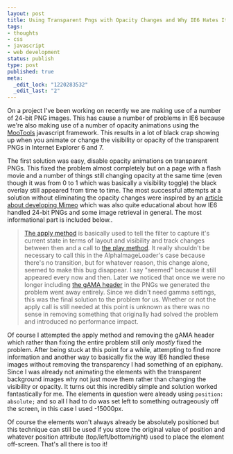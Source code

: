 ```yaml
--- 
layout: post
title: Using Transparent Pngs with Opacity Changes and Why IE6 Hates It
tags: 
- thoughts
- css
- javascript
- web development
status: publish
type: post
published: true
meta: 
  _edit_lock: "1220283532"
  _edit_last: "2"
---
```

On a project I've been working on recently we are making use of a number of 24-bit PNG images. This has cause a number of problems in IE6 because we're also making use of a number of opacity animations using the <a href="http://mootools.net/" title="mootools">MooTools</a> javascript framework. This results in a lot of black crap showing up when you animate or change the visibility or opacity of the transparent PNGs in Internet Explorer 6 and 7.

The first solution was easy, disable opacity animations on transparent PNGs. This fixed the problem almost completely but on a page with a flash movie and a number of things still changing opacity at the same time (even though it was from 0 to 1 which was basically a visibility toggle) the black overlay still appeared from time to time. The most successful attempts at a solution without eliminating the opacity changes were inspired by an <a href="http://blog.hackedbrain.com/archive/2007/05/21/6110.aspx" title="Mimeo goes 24-bit PNG... IE6 put up a hell of a fight">article about developing Mimeo</a> which was also quite educational about how IE6 handled 24-bit PNGs and some image retrieval in general. The most informational part is included below..
<blockquote><a href="http://msdn2.microsoft.com/en-us/library/ms532954.aspx">The apply method</a> is basically used to tell the filter to capture it's current state in terms of layout and visibility and track changes between then and a call to <a href="http://msdn2.microsoft.com/en-us/library/ms532964.aspx">the play method</a>. It really shouldn't be necessary to call this in the AlphaImageLoader's case because there's no transition, but for whatever reason, this change alone, seemed to make this bug disappear. I say "seemed" because it still appeared every now and then. Later we noticed that once we were no longer including <a href="http://en.wikipedia.org/wiki/PNG#Ancillary_chunks">the gAMA header</a> in the PNGs we generated the problem went away entirely. Since we didn't need gamma settings, this was the final solution to the problem for us. Whether or not the apply call is still needed at this point is unknown as there was no sense in removing something that originally had solved the problem and introduced no performance impact.</blockquote>

Of course I attempted the apply method and removing the gAMA header which rather than fixing the entire problem still only <em>mostly</em> fixed the problem. After being stuck at this point for a while, attempting to find more information and another way to basically fix the way IE6 handled these images without removing the transparency I had something of an epiphany. Since I was already not animating the elements with the transparent background images why not just move them rather than changing the visibility or opacity. It turns out this incredibly simple and solution worked fantastically for me. The elements in question were already using <code>position: absolute;</code> and so all I had to do was set left to something outrageously off the screen, in this case I used -15000px.

Of course the elements won't always already be absolutely positioned but this technique can still be used if you store the original value of position and whatever position attribute (top/left/bottom/right) used to place the element off-screen. That's all there is too it!
